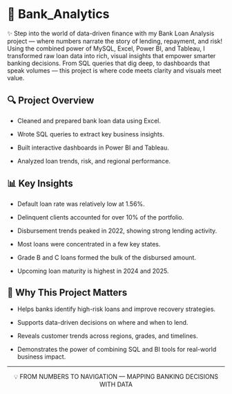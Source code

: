 # 🏦 Bank_Analytics 
✨ Step into the world of data-driven finance with my Bank Loan Analysis project — where numbers narrate the story of lending, repayment, and risk! 
Using the combined power of MySQL, Excel, Power BI, and Tableau, I transformed raw loan data into rich, visual insights that empower smarter banking decisions. From SQL queries that dig deep, to dashboards that speak volumes — this project is where code meets clarity and visuals meet value.

## 🔍 Project Overview

- Cleaned and prepared bank loan data using Excel.

- Wrote SQL queries to extract key business insights.

- Built interactive dashboards in Power BI and Tableau.

- Analyzed loan trends, risk, and regional performance.

## 📊 Key Insights

- Default loan rate was relatively low at 1.56%.

- Delinquent clients accounted for over 10% of the portfolio.

- Disbursement trends peaked in 2022, showing strong lending activity.

- Most loans were concentrated in a few key states.

- Grade B and C loans formed the bulk of the disbursed amount.

- Upcoming loan maturity is highest in 2024 and 2025.

## 📂 Why This Project Matters

- Helps banks identify high-risk loans and improve recovery strategies.

- Supports data-driven decisions on where and when to lend.

- Reveals customer trends across regions, grades, and timelines.

- Demonstrates the power of combining SQL and BI tools for real-world business impact.

---
<p align="center">💡 FROM NUMBERS TO NAVIGATION — MAPPING BANKING DECISIONS WITH DATA</p>


